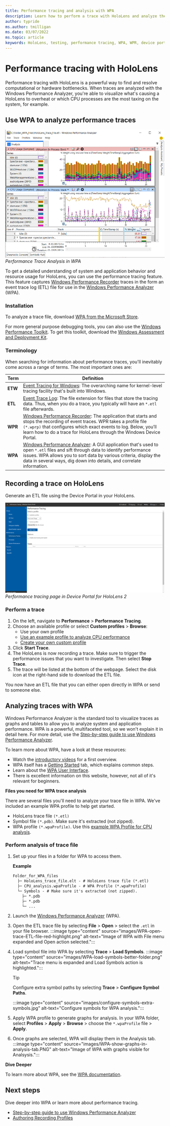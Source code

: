 ```yaml
---
title: Performance tracing and analysis with WPA
description: Learn how to perform a trace with HoloLens and analyze the trace in WPA.
author: typride
ms.author: tmilligan
ms.date: 03/07/2022
ms.topic: article
keywords: HoloLens, testing, performance tracing, WPA, WPR, device portal
---
```

# Performance tracing with HoloLens
Performance tracing with HoloLens is a powerful way to find and resolve computational or hardware bottlenecks. When traces are analyzed with the Windows Performance Analyzer, you're able to visualize what's causing a HoloLens to overheat or which CPU processes are the most taxing on the system, for example.

## Use WPA to analyze performance traces

![Performance Trace analysis in WPA](images/WPA-show-graphs-in-analysis-tab.PNG)<br>
*Performance Trace Analysis in WPA*

To get a detailed understanding of system and application behavior and resource usage for HoloLens, you can use the performance tracing feature.
This feature captures [Windows Performance Recorder](/previous-versions/windows/it-pro/windows-8.1-and-8/hh448205(v=win.10)) traces in the form an event trace log (ETL) file for use in the [Windows Performance Analyzer](/previous-versions/windows/it-pro/windows-8.1-and-8/hh448170(v=win.10)) (WPA).

### Installation

To analyze a trace file, download [WPA from the Microsoft Store](https://www.microsoft.com/en-us/p/windows-performance-analyzer/9n0w1b2bxgnz).

For more general purpose debugging tools, you can also use the [Windows Performance Toolkit](/windows-hardware/test/wpt/). To get this toolkit, download the [Windows Assessment and Deployment Kit](/windows-hardware/get-started/adk-install).

### Terminology

When searching for information about performance traces, you'll inevitably come across a range of terms. The most important ones are:


|Term  |Definition  |
|---------|---------|
|**ETW**     |  [Event Tracing for Windows](/windows/win32/etw/about-event-tracing): The overarching name for kernel-level tracing facility that's built into Windows.       |
|**ETL**    |  [Event Trace Log](/windows-hardware/drivers/devtest/trace-log): The file extension for files that store the tracing data. Thus, when you do a trace, you typically will have an `*.etl` file afterwards.       |
|**WPR**    | [Windows Performance Recorder](/windows-hardware/test/wpt/windows-performance-recorder): The application that starts and stops the recording of event traces. WPR takes a profile file `(*.wprp)` that configures which exact events to log. Below, you’ll learn how to do a trace for HoloLens through the Windows Device Portal.        |
|**WPA**    |  [Windows Performance Analyzer](/windows-hardware/test/wpt/windows-performance-analyzer): A GUI application that's used to open `*.etl` files and sift through data to identify performance issues. WPA allows you to sort data by various criteria, display the data in several ways, dig down into details, and correlate information.       |

## Recording a trace on HoloLens

Generate an ETL file using the Device Portal in your HoloLens.

![Performance tracing page in Device Portal for HoloLens 2](images/using-windows-portal-img-08.png)<br>
*Performance tracing page in Device Portal for HoloLens 2*

### Perform a trace

1. On the left, navigate to **Performance** > **Performance Tracing**.
2. Choose an available profile or select **Custom profiles** > **Browse**:
   - Use your own profile
   - [Use an example profile to analyze CPU performance](https://aka.ms/CPUProfileforDevicePortal)
   - [Create your own custom profile](/windows-hardware/test/wpt/authoring-recording-profiles/)
6. Click **Start Trace**.
7. The HoloLens is now recording a trace. Make sure to trigger the performance issues that you want to investigate. Then select **Stop Trace**.
8. The trace will be listed at the bottom of the webpage. Select the disk icon at the right-hand side to download the ETL file.

You now have an ETL file that you can either open directly in WPA or send to someone else.

## Analyzing traces with WPA

Windows Performance Analyzer is the standard tool to visualize traces as graphs and tables to allow you to analyze system and application performance. WPA is a powerful, multifaceted tool, so we won't explain it in detail here. For more detail, use the [Step-by-step guide to use Windows Performance Analyzer](/windows-hardware/test/wpt/wpa-step-by-step-guide).


To learn more about WPA, have a look at these resources:

* Watch the [introductory videos](/windows-hardware/test/wpt/windows-performance-analyzer) for a first overview.
* WPA itself has a [Getting Started](/windows-hardware/test/wpt/wpa-in-product-getting-started-help) tab, which explains common steps.
* Learn about the [WPA User Interface](/windows-hardware/test/wpt/introduction-to-the-wpa-user-interface).
* There is excellent information on this website, however, not all of it's relevant for beginners.

**Files you need for WPA trace analysis**

There are several files you'll need to analyze your trace file in WPA. We've included an example WPA profile to help get started.

* HoloLens trace file `(*.etl)`
* Symbol file `(*.pdb)`. Make sure it's extracted (not zipped).
* WPA profile `(*.wpaProfile)`. Use this [example WPA Profile for CPU analysis](https://aka.ms/CPUProfileforWPA).


### Perform analysis of trace file

1. Set up your files in a folder for WPA to access them.

    **Example**

    ```text
    Folder_for_WPA_files
      ├─ HoloLens_trace_file.elt - # HoloLens trace file (*.etl)
      ├─ CPU_analysis.wpaProfile - # WPA Profile (*.wpaProfile)
      └─ Symbols - # Make sure it's extracted (not zipped).
        ├─ *.pdb
        ├─ *.pdb
        └─ ...
    ```

2. Launch the [Windows Performance Analyzer](https://www.microsoft.com/store/productId/9N0W1B2BXGNZ) (WPA).
3. Open the ETL trace file by selecting **File** > **Open** > select the `.etl` in your file browser.
:::image type="content" source="images/WPA-open-trace-ETL-file-red-highlight.png" alt-text="Image of WPA with File menu expanded and Open action selected.":::
4. Load symbol file into WPA by selecting **Trace** > **Load Symbols**.
    :::image type="content" source="images/WPA-load-symbols-better-folder.png" alt-text="Trace menu is expanded and Load Symbols action is highlighted.":::
    > [!TIP]
    > Configure extra symbol paths by selecting **Trace** > **Configure Symbol Paths**.

    :::image type="content" source="images/configure-symbols-extra-symbols.jpg" alt-text="Configure symbols for WPA analysis.":::
5. Apply WPA profile to generate graphs for analysis. In your WPA folder, select **Profiles** > **Apply** > **Browse** > choose the `*.wpaProfile` file > **Apply**.
6. Once graphs are selected, WPA will display them in the Analysis tab.
    :::image type="content" source="images/WPA-show-graphs-in-analysis-tab.PNG" alt-text="Image of WPA with graphs visible for Analsysis.":::

**Dive Deeper**

To learn more about WPA, see the [WPA documentation](/windows-hardware/test/wpt/windows-performance-analyzer).

## Next steps
Dive deeper into WPA or learn more about performance tracing.
- [Step-by-step guide to use Windows Performance Analyzer](/windows-hardware/test/wpt/wpa-step-by-step-guide.md)
- [Authoring Recording Profiles](/windows-hardware/test/wpt/authoring-recording-profiles)
